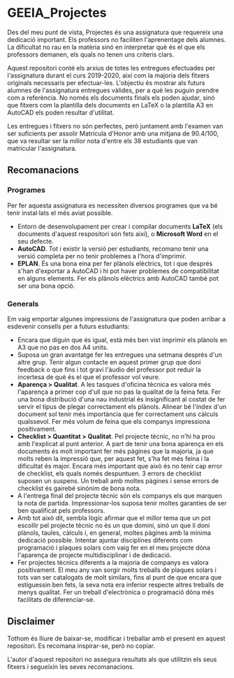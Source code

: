 # GEEIA_Projectes
Des del meu punt de vista, Projectes és una assignatura que requereix una dedicació important. Els professors no faciliten l'aprenentage dels alumnes. La dificultat no rau en la matèria sinó en interpretar què és el que els professors demanen, els quals no tenen uns criteris clars. 

Aquest repositori conté els arxius de totes les entregues efectuades per l'assignatura durant el curs 2019-2020, així com la majoria dels fitxers originals necessaris per efectuar-les. L'objectiu és mostrar als futurs alumnes de l'assignatura entregues vàlides, per a què les puguin prendre com a referència. No només els documents finals els poden ajudar, sinó que fitxers com la plantilla dels documents en LaTeX o la plantilla A3 en AutoCAD els poden resultar d'utilitat.

Les entregues i fitxers no són perfectes, però juntament amb l'examen van ser suficients per assolir Matrícula d'Honor amb una mitjana de 90.4/100, que va resultar ser la millor nota d'entre els 38 estudiants que van matricular l'assignatura.


## Recomanacions

### Programes
Per fer aquesta assignatura es necessiten diversos programes que va bé tenir instal·lats el més aviat possible.
* Entorn de desenvolupament per crear i compilar documents **LaTeX** (els documents d'aquest respositori són fets així), o **Microsoft Word** en el seu defecte.   
* **AutoCAD**. Tot i existir la versió per estudiants, recomano tenir una versió completa per no tenir problemes a l'hora d'imprimir.
* **EPLAN**. És una bona eina per fer plànols elèctrics, tot i que després s'han d'exportar a AutoCAD i hi pot haver problemes de compatibilitat en alguns elements. Fer els plànols elèctrics amb AutoCAD també pot ser una bona opció.

### Generals
Em vaig emportar algunes impressions de l'assignatura que poden arribar a esdevenir consells per a futurs estudiants:
* Encara que diguin que és igual, està més ben vist imprimir els plànols en A3 que no pas en dos A4 units.
* Suposa un gran avantatge fer les entregues una setmana després d'un altre grup. Tenir algun contacte en aquest primer grup que doni feedback o que fins i tot gravi l'àudio del professor pot reduir la incertesa de què és el que el professor vol veure.
* **Aparença > Qualitat**. A les tasques d'oficina tècnica es valora més l'aparença a primer cop d'ull que no pas la qualitat de la feina feta. Fer una bona distribució d'una nau industrial és insignificant al costat de fer servir el tipus de plegar correctament els plànols. Alinear bé l'índex d'un document sol tenir més importància que fer correctament uns càlculs qualssevol. Fer més volum de feina que els companys impressiona positivament.
* **Checklist > Quantitat > Qualitat**. Pel projecte tècnic, no n'hi ha prou amb l'explicat al punt anterior. A part de tenir una bona aparença en els documents és molt important fer més pàgines que la majoria, ja que molts reben la impressió que, per aquest fet, s'ha fet més feina i la dificultat és major. Encara més important que això és no tenir cap error de checklist, els quals només despuntuen. 3 errors de checklist suposen un suspens. Un treball amb moltes pàgines i sense errors de checklist és gairebé sinónim de bona nota.
* A l'entrega final del projecte tècnic són els companys els que marquen la nota de partida. Impressionar-los suposa tenir moltes garanties de ser ben qualificat pels professors.
* Amb tot això dit, sembla lògic afirmar que el millor tema que un pot escollir pel projecte tècnic no és un que domini, sinó un que li doni plànols, taules, càlculs i, en general, moltes pàgines amb la mínima dedicació possible. Intentar ajuntar disciplines diferents com programació i plaques solars com vaig fer en el meu projecte dóna l'aparença de projecte multidisciplinar i de dedicació.  
* Fer projectes tècnics diferents a la majoria de companys es valora positivament. El meu any van sorgir molts treballs de plaques solars i tots van ser catalogats de molt similars, fins al punt de que encara que estiguessin ben fets, la seva nota era inferior respecte altres treballs de menys qualitat. Fer un treball d'electrònica o programació dóna més facilitats de diferenciar-se.


## Disclaimer
Tothom és lliure de baixar-se, modificar i treballar amb el present en aquest repositori. Es recomana inspirar-se, però no copiar.

L'autor d'aquest repositori no assegura resultats als que utilitzin els seus fitxers i segueixin les seves recomanacions. 
